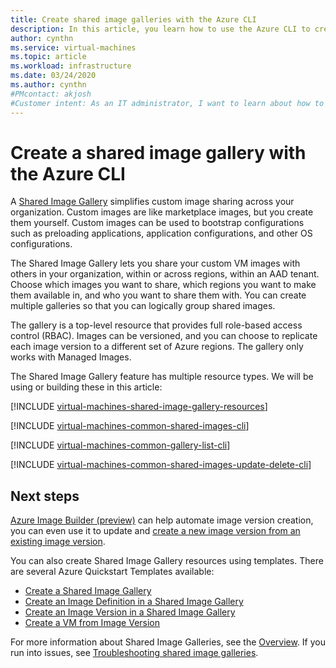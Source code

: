 ```yaml
---
title: Create shared image galleries with the Azure CLI 
description: In this article, you learn how to use the Azure CLI to create a shared image of a VM in Azure.
author: cynthn
ms.service: virtual-machines
ms.topic: article
ms.workload: infrastructure
ms.date: 03/24/2020
ms.author: cynthn
#PMcontact: akjosh
#Customer intent: As an IT administrator, I want to learn about how to create shared VM images to minimize the number of post-deployment configuration tasks.
---
```

# Create a shared image gallery with the Azure CLI

A [Shared Image Gallery](shared-image-galleries.md) simplifies custom image sharing across your organization. Custom images are like marketplace images, but you create them yourself. Custom images can be used to bootstrap configurations such as preloading applications, application configurations, and other OS configurations. 

The Shared Image Gallery lets you share your custom VM images with others in your organization, within or across regions, within an AAD tenant. Choose which images you want to share, which regions you want to make them available in, and who you want to share them with. You can create multiple galleries so that you can logically group shared images. 

The gallery is a top-level resource that provides full role-based access control (RBAC). Images can be versioned, and you can choose to replicate each image version to a different set of Azure regions. The gallery only works with Managed Images.

The Shared Image Gallery feature has multiple resource types. We will be using or building these in this article:


[!INCLUDE [virtual-machines-shared-image-gallery-resources](../../../includes/virtual-machines-shared-image-gallery-resources.md)]


[!INCLUDE [virtual-machines-common-shared-images-cli](../../../includes/virtual-machines-common-shared-images-cli.md)]



[!INCLUDE [virtual-machines-common-gallery-list-cli](../../../includes/virtual-machines-common-gallery-list-cli.md)]

[!INCLUDE [virtual-machines-common-shared-images-update-delete-cli](../../../includes/virtual-machines-common-shared-images-update-delete-cli.md)]

## Next steps
[Azure Image Builder (preview)](image-builder-overview.md) can help automate image version creation, you can even use it to update and [create a new image version from an existing image version](image-builder-gallery-update-image-version.md). 

You can also create Shared Image Gallery resources using templates. There are several Azure Quickstart Templates available: 

- [Create a Shared Image Gallery](https://azure.microsoft.com/resources/templates/101-sig-create/)
- [Create an Image Definition in a Shared Image Gallery](https://azure.microsoft.com/resources/templates/101-sig-image-definition-create/)
- [Create an Image Version in a Shared Image Gallery](https://azure.microsoft.com/resources/templates/101-sig-image-version-create/)
- [Create a VM from Image Version](https://azure.microsoft.com/resources/templates/101-vm-from-sig/)

For more information about Shared Image Galleries, see the [Overview](shared-image-galleries.md). If you run into issues, see [Troubleshooting shared image galleries](troubleshooting-shared-images.md).
